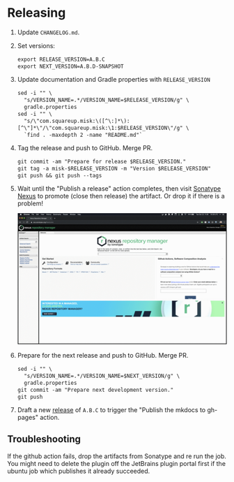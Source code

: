 Releasing
=========

1. Update `CHANGELOG.md`.

2. Set versions:

    ```
    export RELEASE_VERSION=A.B.C
    export NEXT_VERSION=A.B.D-SNAPSHOT
    ```

3. Update documentation and Gradle properties with `RELEASE_VERSION`

    ```
    sed -i "" \
      "s/VERSION_NAME=.*/VERSION_NAME=$RELEASE_VERSION/g" \
      gradle.properties
    sed -i "" \
      "s/\"com.squareup.misk:\([^\:]*\):[^\"]*\"/\"com.squareup.misk:\1:$RELEASE_VERSION\"/g" \
      `find . -maxdepth 2 -name "README.md"`
    ```

4. Tag the release and push to GitHub. Merge PR.

    ```
    git commit -am "Prepare for release $RELEASE_VERSION."
    git tag -a misk-$RELEASE_VERSION -m "Version $RELEASE_VERSION"
    git push && git push --tags
    ``` 

5. Wait until the "Publish a release" action completes, then visit [Sonatype Nexus][sonatype_nexus] to promote (close then release) the artifact. Or drop it if there is a problem!

    ![Sonatype Release](/img/sonatype-release.gif)

6. Prepare for the next release and push to GitHub. Merge PR.

    ```
    sed -i "" \
      "s/VERSION_NAME=.*/VERSION_NAME=$NEXT_VERSION/g" \
      gradle.properties
    git commit -am "Prepare next development version."
    git push
    ```

7. Draft a new [release](https://docs.github.com/en/github/administering-a-repository/managing-releases-in-a-repository) of `A.B.C` to trigger the "Publish the mkdocs to gh-pages" action.

## Troubleshooting

If the github action fails, drop the artifacts from Sonatype and re run the job. You might need to delete the plugin off the JetBrains plugin portal first if the ubuntu job which publishes it already succeeded.

[sonatype_nexus]: https://oss.sonatype.org/
